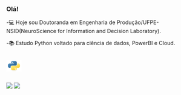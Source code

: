 ### Olá! 


-💻 Hoje sou Doutoranda em Engenharia de Produção/UFPE-NSID(NeuroScience for Information and Decision Laboratory).

-📚 Estudo Python voltado para ciência de dados, PowerBI e Cloud.

 <div style="display: inline_block"><br>
 <img align="center" alt="Gabi-Python" height="30" width="40" src="https://raw.githubusercontent.com/devicons/devicon/master/icons/python/python-original.svg">
 </div>
 
 
 ##
 
<div> 
  <a href = "mailto:gabrielass.data@gmail.com"><img src="https://img.shields.io/badge/-Gmail-%23333?style=for-the-badge&logo=gmail&logoColor=white" target="_blank"></a>
  <a href="https://www.linkedin.com/in/gabriela-ssilva/" target="_blank"><img src="https://img.shields.io/badge/-LinkedIn-%230077B5?style=for-the-badge&logo=linkedin&logoColor=white" target="_blank"></a> 
  
</div>
